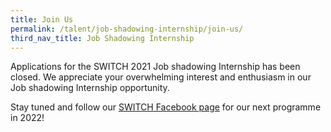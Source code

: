 ```yaml
---
title: Join Us
permalink: /talent/job-shadowing-internship/join-us/
third_nav_title: Job Shadowing Internship
---
```

Applications for the SWITCH 2021 Job shadowing Internship has been closed. We appreciate your overwhelming interest and enthusiasm in our Job shadowing Internship opportunity. 

Stay tuned and follow our [SWITCH Facebook page](https://www.facebook.com/SwitchSingapore/) for our next programme in 2022!